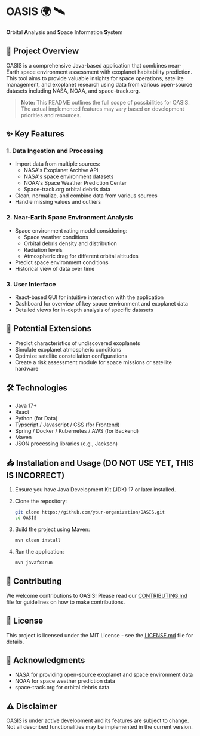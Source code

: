 # OASIS 🌍 🛰️

**O**rbital **A**nalysis and **S**pace **I**nformation **S**ystem

## 🚀 Project Overview

OASIS is a comprehensive Java-based application that combines near-Earth space environment assessment with exoplanet habitability prediction. This tool aims to provide valuable insights for space operations, satellite management, and exoplanet research using data from various open-source datasets including NASA, NOAA, and space-track.org.

> **Note:** This README outlines the full scope of possibilities for OASIS. The actual implemented features may vary based on development priorities and resources.

## ✨ Key Features

### 1. Data Ingestion and Processing
- Import data from multiple sources:
  - NASA's Exoplanet Archive API
  - NASA's space environment datasets
  - NOAA's Space Weather Prediction Center
  - Space-track.org orbital debris data
- Clean, normalize, and combine data from various sources
- Handle missing values and outliers

### 2. Near-Earth Space Environment Analysis
- Space environment rating model considering:
  - Space weather conditions
  - Orbital debris density and distribution
  - Radiation levels
  - Atmospheric drag for different orbital altitudes
- Predict space environment conditions
- Historical view of data over time

### 3. User Interface
- React-based GUI for intuitive interaction with the application
- Dashboard for overview of key space environment and exoplanet data
- Detailed views for in-depth analysis of specific datasets

## 🚀 Potential Extensions

- Predict characteristics of undiscovered exoplanets
- Simulate exoplanet atmospheric conditions
- Optimize satellite constellation configurations
- Create a risk assessment module for space missions or satellite hardware

## 🛠️ Technologies

- Java 17+
- React
- Python (for Data)
- Typscript / Javascript / CSS (for Frontend)
- Spring / Docker / Kubernetes / AWS (for Backend)
- Maven
- JSON processing libraries (e.g., Jackson)

## 📥 Installation and Usage (DO NOT USE YET, THIS IS INCORRECT)

1. Ensure you have Java Development Kit (JDK) 17 or later installed.

2. Clone the repository:
   ```bash
   git clone https://github.com/your-organization/OASIS.git
   cd OASIS
   ```

3. Build the project using Maven:
   ```bash
   mvn clean install
   ```

4. Run the application:
   ```bash
   mvn javafx:run 
   ```

## 🤝 Contributing

We welcome contributions to OASIS! Please read our [CONTRIBUTING.md](CONTRIBUTING.md) file for guidelines on how to make contributions.

## 📄 License

This project is licensed under the MIT License - see the [LICENSE.md](LICENSE.md) file for details.

## 🙏 Acknowledgments

- NASA for providing open-source exoplanet and space environment data
- NOAA for space weather prediction data
- space-track.org for orbital debris data

## ⚠️ Disclaimer

OASIS is under active development and its features are subject to change. Not all described functionalities may be implemented in the current version.
